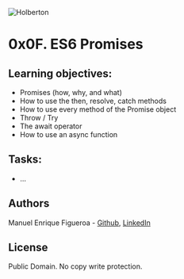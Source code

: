 ![Holberton](https://www.trinityventures.com/uploads/images/portfolio/_270xAUTO_crop_center-center/Holberton-3.png)
# 0x0F. ES6 Promises

## Learning objectives:

* Promises (how, why, and what)
* How to use the then, resolve, catch methods
* How to use every method of the Promise object
* Throw / Try
* The await operator
* How to use an async function


## Tasks:

* ...

## Authors
Manuel Enrique Figueroa - [Github](https://github.com/FicusCarica308), [LinkedIn](https://www.linkedin.com/in/manuel-figueroa-292216215)

## License
Public Domain. No copy write protection.
